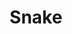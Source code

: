 ---
title: Snake
years: 2019
githubUrl: https://github.com/Jaco26/snake
homePageUrl: https://jaco26.github.io/snake/
---